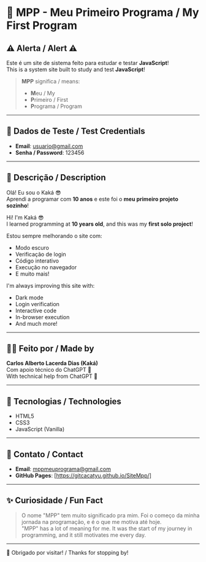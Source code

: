 # 🧠 MPP - Meu Primeiro Programa / My First Program

## ⚠ Alerta / Alert ⚠

Este é um site de sistema feito para estudar e testar **JavaScript**!  
This is a system site built to study and test **JavaScript**!

> **MPP** significa / means:
> - **M**eu / My  
> - **P**rimeiro / First  
> - **P**rograma / Program

---

## 🔐 Dados de Teste / Test Credentials

- **Email**: usuario@gmail.com  
- **Senha / Password**: 123456

---

## 📝 Descrição / Description

Olá! Eu sou o Kaká 😎  
Aprendi a programar com **10 anos** e este foi o **meu primeiro projeto sozinho**!

Hi! I'm Kaká 😎  
I learned programming at **10 years old**, and this was my **first solo project**!

Estou sempre melhorando o site com:  
- Modo escuro  
- Verificação de login  
- Código interativo  
- Execução no navegador  
- E muito mais!

I'm always improving this site with:  
- Dark mode  
- Login verification  
- Interactive code  
- In-browser execution  
- And much more!

---

## 🧑‍💻 Feito por / Made by

**Carlos Alberto Lacerda Dias (Kaká)**  
Com apoio técnico do ChatGPT 🤝  
With technical help from ChatGPT 🤝

---

## 🧰 Tecnologias / Technologies

- HTML5  
- CSS3  
- JavaScript (Vanilla)

---

## 💬 Contato / Contact

- **Email**: mppmeuprograma@gmail.com  
- **GitHub Pages**: [https://gitcacatyu.github.io/SiteMpp/]

---

## ✨ Curiosidade / Fun Fact

> O nome "MPP" tem muito significado pra mim. Foi o começo da minha jornada na programação, e é o que me motiva até hoje.  
> "MPP" has a lot of meaning for me. It was the start of my journey in programming, and it still motivates me every day.

---

🎯 Obrigado por visitar! / Thanks for stopping by!
